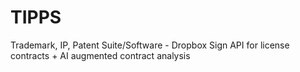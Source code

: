 # TIPPS
Trademark, IP, Patent Suite/Software - Dropbox Sign API for license contracts + AI augmented contract analysis
